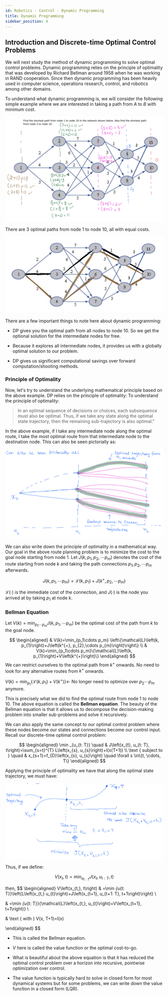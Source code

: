 ```yaml
---
id: Robotics - Control - Dynamic Programming
title: Dynamic Programming
sidebar_position: 4
---
```


## Introduction and Discrete-time Optimal Control Problems

We will next study the method of dynamic programming to solve optimal control problems. Dynamic programming relies on the principle of optimality that was developed by Richard Bellman around 1958 when he was working in RAND cooperation. Since then dynamic programming has been heavily used in computer science, operations research, control, and robotics among other domains.

To understand what dynamic programming is, we will consider the following simple example where we are interested in taking a path from $A$ to $B$ with minimum cost.

![](/img/Robotics/DP_1.png)

There are 3 optimal paths from node 1 to node 10, all with equal costs.

![](/img/Robotics/DP_2.png)

There are a few important things to note here about dynamic programming:

- DP gives you the optimal path from all nodes to node 10. So we get the optional solution for the intermediate nodes for free.

- Because it explores all intermediate nodes, it provides us with a globally optimal solution to our problem.

- DP gives us significant computational savings over forward computation/shooting methods.

### Principle of Optimality

Now, let's try to understand the underlying mathematical principle based on the above example. DP relies on the principle of optimality: To understand the principle of optimality:

> In an optimal sequence of decisions or choices, each subsequence must also be optimal. Thus, if we take any state along the optimal state trajectory, then the remaining sub-trajectory is also optimal."

In the above example, if I take any intermediate node along the optimal route, I take the most optimal route from that intermediate node to the destination node. This can also be seen pictorially as:

![](/img/Robotics/DP_3.png)

We can also write down the principle of optimality in a mathematical way. Our goal in the above route planning problem is to minimize the cost to the goal node starting from node 1. Let $J\left(k, p_{1}, p_{2},\cdots p_{m}\right)$ denotes the cost of the route starting from node $k$ and taking the path connections $p_{1}, p_{2},\cdots p_{m}$ afterwards.

$$
J\left(k, p_{1},\cdots p_{m}\right)=\mathcal{L}\left(k, p_{1}\right)+J\left(k^{+}, p_{2},\cdots p_{m}\right)
$$

$\mathcal{L}(\cdot)$ is the immediate cost of the connection, and $J(\cdot)$ is the node you arrived at by taking $p_{1}$ at node $k$.

### Bellman Equation

Let $V(k)=\min_{p_1\cdots p_m} J\left(k, p_{1},\cdots p_{m}\right)$ be the optimal cost of the path from $k$ to the goal node.

$$
\begin{aligned}
& V(k)=\min_{p_1\cdots p_m} \left\{\mathcal{L}\left(k, p_{1}\right)+J\left(k^{+}, p_{2},\cdots p_{m}\right)\right\} \\
& V(k)=\min_{p_1\cdots p_m}\{\mathcal{L}\left(k, p_{1}\right)+V\left(k^{+}\right)\}
\end{aligned}
$$
We can restrict ourselves to the optimal path from $k^+$ onwards. No need to look for any alternative routes from $k^+$ onwards.

$V(k)=\min_{p_{1}}\left\{\mathcal{L}\left(k, p_{1}\right)+V\left(k^{+}\right)\right\} \leftarrow$ No longer need to optimize over $p_{2}\cdots p_{m}$ anymore.

This is precisely what we did to find the optimal route from node 1 to node 10. The above equation is called the **Bellman equation**. The beauty of the Bellman equation is that it allows us to decompose the decision-making problem into smaller sub-problems and solve it recursively.

We can also apply the same concept to our optimal control problem where these nodes become our states and connections become our control input. Recall our discrete-time optimal control problem:

$$
\begin{aligned}
\min _{u_{t: T}} \quad & J\left(x_{t}, u_{t: T}, t\right)=\sum_{s=t}^{T} L\left(x_{s}, u_{s}\right)+l(x(T+1)) \\
\text { subject to } \quad & x_{s+1}=f_{D}\left(x_{s}, u_{s}\right) \quad \forall s \in\{t, \cdots, T\}
\end{aligned}
$$

Applying the principle of optimality we have that along the optimal state trajectory, we must have:

![](/img/Robotics/DP_trajectory.png)

Thus, if we define:

$$
V\left(x_{t}, t\right)=\min _{u_{t: T}} J\left(x_{t}, u_{t: T}, t\right)
$$

then, 
$$
\begin{aligned}
V\left(x_{t,}, t\right) & =\min _{u_{t: T}}\left\{L\left(x_{t,} u_{t}\right)+J\left(x_{t+1}, u_{t+1: T}, t+1\right)\right\} \\

& =\min _{u_{t: T}}\{\mathcal{L}\left(x_{t,}, u_{t}\right)+V\left(x_{t+1}, t+1\right)\} \\

& \text { with } V(x, T+1)=l(x)

\end{aligned}
$$

- This is called the Bellman equation.

- $V$ here is called the value function or the optimal cost-to-go.

- What is beautiful about the above equation is that it has reduced the optimal control problem over a horizon into recursive, pointwise optimization over control.

- The value function is typically hard to solve in closed form for most dynamical systems but for some problems, we can write down the value function in a closed form (LQR). 